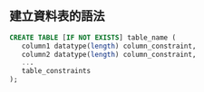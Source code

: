 ## 建立資料表的語法[](https://neon.com/postgresql/postgresql-tutorial/postgresql-create-table)

```sql
CREATE TABLE [IF NOT EXISTS] table_name (
   column1 datatype(length) column_constraint,
   column2 datatype(length) column_constraint,
   ...
   table_constraints
);
```